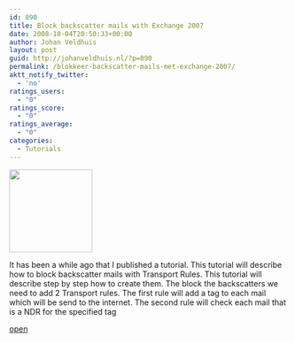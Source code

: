 ```yaml
---
id: 890
title: Block backscatter mails with Exchange 2007
date: 2008-10-04T20:50:33+00:00
author: Johan Veldhuis
layout: post
guid: http://johanveldhuis.nl/?p=890
permalink: /blokkeer-backscatter-mails-met-exchange-2007/
aktt_notify_twitter:
  - 'no'
ratings_users:
  - "0"
ratings_score:
  - "0"
ratings_average:
  - "0"
categories:
  - Tutorials
---
```

[<img class="alignnone size-thumbnail wp-image-891" title="Transport Rule" src="https://i2.wp.com/johanveldhuis.nl/wp-content/uploads/2008/10/step_31-150x150.jpg?resize=150%2C150" alt="" width="150" height="150" srcset="https://i2.wp.com/johanveldhuis.nl/wp-content/uploads/2008/10/step_31.jpg?resize=150%2C150&ssl=1 150w, https://i1.wp.com/johanveldhuis.nl/wp-content/uploads//customers/johanveldhuis.nl/johanveldhuis.nl/httpd.www/wp-content/uploads/2008/10/step_31.jpg?zoom=2&resize=150%2C150&ssl=1 300w, https://i1.wp.com/johanveldhuis.nl/wp-content/uploads//customers/johanveldhuis.nl/johanveldhuis.nl/httpd.www/wp-content/uploads/2008/10/step_31.jpg?zoom=3&resize=150%2C150&ssl=1 450w" sizes="(max-width: 150px) 100vw, 150px" data-recalc-dims="1" />](https://i2.wp.com/johanveldhuis.nl/wp-content/uploads/2008/10/step_31.jpg)

It has been a while ago that I published a tutorial. This tutorial will describe how to block backscatter mails with Transport Rules. This tutorial will describe step by step how to create them. The block the backscatters we need to add 2 Transport rules. The first rule will add a tag to each mail which will be send to the internet. The second rule will check each mail that is a NDR for the specified tag

[open](http://johanveldhuis.nl/?page_id=873&lang=en)